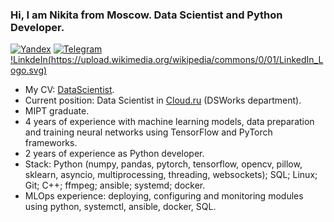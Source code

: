 ### Hi, I am Nikita from Moscow. Data Scientist and Python Developer.

[![Yandex](https://img.shields.io/badge/-lindemann.na@phystech.edu-F9DB60?style=flat-square&logo=Yandex&logoColor=FF3333)](mailto:lindemann.na@phystech.edu)
[![Telegram](https://img.shields.io/badge/Telegram-blue?style=flat-square&logo=Telegram)](https://t.me/NikLinMIPT)
[!LinkdeIn(https://upload.wikimedia.org/wikipedia/commons/0/01/LinkedIn_Logo.svg)](https://www.linkedin.com/in/nikita-lindemann/)

* My CV: [DataScientist](https://github.com/LinNikMIPT/CV).
* Current position: Data Scientist in [Cloud.ru](https://cloud.ru/ru) (DSWorks department).
* MIPT graduate.
* 4 years of experience with machine learning models, data preparation and training neural networks using TensorFlow and PyTorch frameworks.
* 2 years of experience as Python developer.
* Stack: Python (numpy, pandas, pytorch, tensorflow, opencv, pillow, sklearn, asyncio, multiprocessing, threading, websockets); SQL; Linux; Git; C++; ffmpeg; ansible; systemd; docker.
* MLOps experience: deploying, configuring and monitoring modules using python, systemctl, ansible, docker, SQL.
